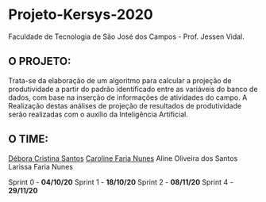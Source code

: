 # Projeto-Kersys-2020
Faculdade de Tecnologia de São José dos Campos - Prof. Jessen Vidal.

## O PROJETO:

Trata-se da elaboração de um algoritmo para calcular a projeção
de produtividade a partir do padrão identificado entre as variáveis do banco de dados, com base
na inserção de informações de atividades do campo. A Realização destas análises de projeção de
resultados de produtividade serão realizadas com o auxílio da Inteligência Artificial.

## O TIME:

[Débora Cristina Santos](https://github.com/santosdeboracristina)
[Caroline Faria Nunes](https://github.com/carolinenunes)
Aline Oliveira dos Santos
Larissa Faria Nunes

Sprint 0 - **04/10/20**
Sprint 1 - **18/10/20**
Sprint 2 - **08/11/20**
Sprint 4 - **29/11/20**
